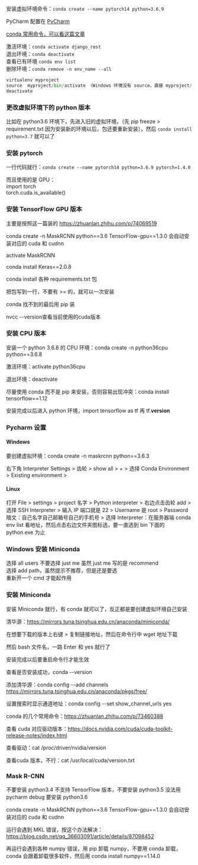 
安装虚拟环境命令：`conda create --name pytorch14 python=3.6.9`  

PyCharm 配置在 [PyCharm](https://github.com/yananma/program/blob/master/PyCharm.md)    


[conda 常用命令，可以看这篇文章](https://blog.csdn.net/u010414589/article/details/107441469?spm=1001.2101.3001.6650.2&utm_medium=distribute.pc_relevant.none-task-blog-2%7Edefault%7ECTRLIST%7Edefault-2.pc_relevant_default&depth_1-utm_source=distribute.pc_relevant.none-task-blog-2%7Edefault%7ECTRLIST%7Edefault-2.pc_relevant_default&utm_relevant_index=5) 

激活环境：`conda activate django_rest`  
退出环境：`conda deactivate`   
查看已有环境 `conda env list`  
删除环境：`conda remove -n env_name --all`  


```python 
virtualenv myproject  
source  myproject/bin/activate （Windows 环境没有 source，直接 myproject/bin/activate）
deactivate   
```


### 更改虚拟环境下的 python 版本  

比如在 python3.6 环境下，先进入旧的虚拟环境，（先 pip freeze > requirement.txt 因为安装新的环境以后，包还要重新安装），然后 `conda install python=3.7` 就可以了  


### 安装 pytorch 

一行代码就行：`conda create --name pytorch14 python=3.6.9 pytorch=1.4.0`  

而且使用的是 GPU：  
import torch  
torch.cuda.is_available()  



### 安装 TensorFlow GPU 版本

主要是按照这一篇装的  https://zhuanlan.zhihu.com/p/74069519  

conda create -n MaskRCNN python==3.6 TensorFlow-gpu==1.3.0 会自动安装对应的 cuda 和 cudnn   

activate MaskRCNN  

conda install Keras==2.0.8  

conda install 各种 requirements.txt 包   

把包写到一行，不要有 >= 的，就可以一次安装  

conda 找不到的最后用 pip 装  

nvcc --version查看当前使用的cuda版本  

### 安装 CPU 版本

安装一个 python 3.6.8 的 CPU 环境：conda create -n python36cpu python==3.6.8  

激活环境：activate python36cpu  

退出环境：deactivate

尽量使用 conda 而不是 pip 来安装，否则容易出现冲突：conda install tensorflow==1.12  

安装完成以后进入 python 环境，import tensorflow as tf 再 tf.__version__  

### Pycharm 设置  

#### Windows
要创建虚拟环境：conda create -n maskrcnn python==3.6.3

右下角 Interpreter Settings > 齿轮 > show all > + > 选择 Conda Environment > Existing environment >

#### Linux

打开 File > settings > project 名字 > Python interpreter > 右边点击齿轮 add > 选择 SSH Interpreter > 输入 IP 端口就是 22 > Username 是 root > Password 暗文：自己名字自己邮箱号自己的手机号 > 选择 Interpreter：在服务器端 conda env list 看地址，然后点击右边文件夹图标选，要一直选到 bin 下面的 python.exe 为止 



### Windows 安装 Miniconda  

选择 all users 不要选择 just me 虽然 just me 写的是 recommend  
选择 add path，虽然提示不推荐，但是还是要选  
重新开一个 cmd 才能起作用  



### 安装 Miniconda  

安装 Miniconda 就行，有 conda 就可以了，反正都是要创建虚拟环境自己安装  

清华源：https://mirrors.tuna.tsinghua.edu.cn/anaconda/miniconda/  

在想要下载的版本上右键 > 复制链接地址，然后在命令行中 wget 地址下载  

然后 bash 文件名，一路 Enter 和 yes 就行了  

安装完成以后要重启命令行才能生效  

查看是否安装成功，conda --version  

添加清华源：conda config --add channels https://mirrors.tuna.tsinghua.edu.cn/anaconda/pkgs/free/  

设置搜索时显示通道地址：conda config --set show_channel_urls yes  



conda 的几个常用命令：https://zhuanlan.zhihu.com/p/73460388  




查看 cuda 对应驱动版本：https://docs.nvidia.com/cuda/cuda-toolkit-release-notes/index.html  

查看驱动：cat /proc/driver/nvidia/version  

查看cuda 版本，不行：cat /usr/local/cuda/version.txt  




### Mask R-CNN 

不要安装 python3.4 不支持 TensorFlow 版本，不要安装 python3.5 没法用 pycharm debug 要安装 python3.6  

conda create -n MaskRCNN python==3.6 TensorFlow-gpu==1.3.0 会自动安装对应的 cuda 和 cudnn   

运行会遇到 MKL 错误，按这个办法解决：https://blog.csdn.net/qq_36603091/article/details/87098452  

再运行会遇到各种 numpy 错误，用 pip 卸载 numpy，不要用 conda 卸载，conda 会跟着卸载很多软件，然后用 conda install numpy==1.14.0  


